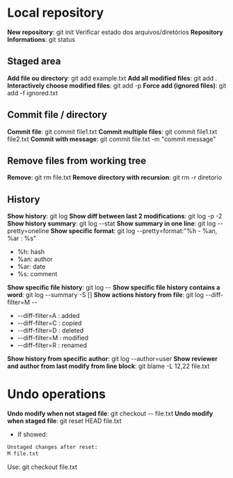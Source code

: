 # Local repository

**New repository**: git init
Verificar estado dos arquivos/diretórios
**Repository Informations**: git status

## Staged area

**Add file ou directory**: git add example.txt
**Add all modified files**: git add .
**Interactively choose modified files**: git add -p
**Force add (ignored files)**: git add -f ignored.txt

## Commit file / directory

**Commit file**: git commit file1.txt
**Commit multiple files**: git commit file1.txt file2.txt
**Commit with message**: git commit file.txt -m "commit message"

## Remove files from working tree

**Remove**: git rm file.txt
**Remove directory with recursion**: git rm -r diretorio

## History

**Show history**: git log
**Show diff between last 2 modifications**: git log -p -2
**Show history summary**: git log --stat
**Show summary in one line**: git log --pretty=oneline
**Show specific format**: git log --pretty=format:"%h - %an, %ar : %s"

- %h: hash
- %an: author
- %ar: date
- %s: comment

**Show specific file history**: git log -- <path>
**Show specific file history contains a word**: git log --summary -S <word> [<path>]
**Show actions history from file**: git log --diff-filter=M -- <path>

- --diff-filter=A : added
- --diff-filter=C : copied
- --diff-filter=D : deleted
- --diff-filter=M : modified
- --diff-filter=R : renamed

**Show history from specific author**: git log --author=user
**Show reviewer and author from last modify from line block**: git blame -L 12,22 file.txt

# Undo operations

**Undo modify when not staged file**: git checkout -- file.txt
**Undo modify when staged file**: git reset HEAD file.txt

- If showed:

```bash
Unstaged changes after reset:
M file.txt
```

Use: git checkout file.txt
